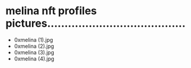 # melina nft profiles pictures........................................
- 0xmelina (1).jpg
- 0xmelina (2).jpg
- 0xmelina (3).jpg
- 0xmelina (4).jpg
